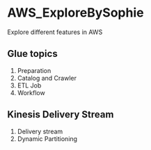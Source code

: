 # AWS_ExploreBySophie
Explore different features in AWS

## Glue topics
1. Preparation
2. Catalog and Crawler
3. ETL Job
4. Workflow

## Kinesis Delivery Stream
1. Delivery stream
2. Dynamic Partitioning